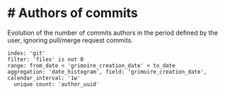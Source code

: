 # \# Authors of commits

Evolution of the number of commits authors in the period defined by the user, ignoring pull/merge request commits.

```
index: 'git'
filter: 'files' is not 0
range: from_date < 'grimoire_creation_date' < to_date
aggregation: 'date_histogram', field: 'grimoire_creation_date', calendar_interval: '1w'
  unique count: 'author_uuid'
```

